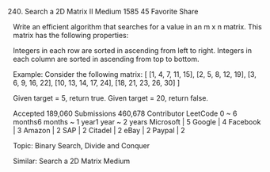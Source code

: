 240. Search a 2D Matrix II
Medium 1585 45 Favorite Share

Write an efficient algorithm that searches for a value in an m x n matrix. This matrix has the following properties:

Integers in each row are sorted in ascending from left to right.
Integers in each column are sorted in ascending from top to bottom.

Example:
Consider the following matrix:
[
  [1,   4,  7, 11, 15],
  [2,   5,  8, 12, 19],
  [3,   6,  9, 16, 22],
  [10, 13, 14, 17, 24],
  [18, 21, 23, 26, 30]
]

Given target = 5, return true.
Given target = 20, return false.

Accepted 189,060
Submissions 460,678
Contributor LeetCode
0 ~ 6 months6 months ~ 1 year1 year ~ 2 years
Microsoft | 5 Google | 4 Facebook | 3 Amazon | 2 SAP | 2 Citadel | 2 eBay | 2 Paypal | 2

Topic: Binary Search, Divide and Conquer

Similar:
Search a 2D Matrix Medium
